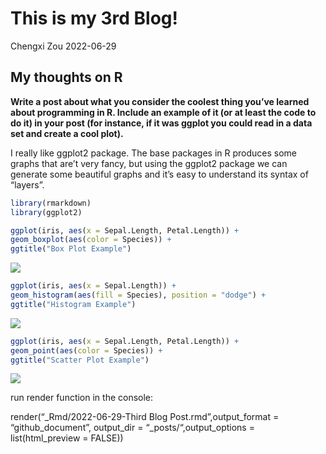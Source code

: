 This is my 3rd Blog!
================
Chengxi Zou
2022-06-29

## My thoughts on R

**Write a post about what you consider the coolest thing you’ve learned
about programming in R. Include an example of it (or at least the code
to do it) in your post (for instance, if it was ggplot you could read in
a data set and create a cool plot).**

I really like ggplot2 package. The base packages in R produces some
graphs that are’t very fancy, but using the ggplot2 package we can
generate some beautiful graphs and it’s easy to understand its syntax of
“layers”.

``` r
library(rmarkdown)
library(ggplot2)

ggplot(iris, aes(x = Sepal.Length, Petal.Length)) +
geom_boxplot(aes(color = Species)) +
ggtitle("Box Plot Example")
```

![](ChengxiZou.github.io/_posts/2022-06-29-Third-Blog-Post_files/figure-gfm/p1-1.png)<!-- -->

``` r
ggplot(iris, aes(x = Sepal.Length)) +
geom_histogram(aes(fill = Species), position = "dodge") +
ggtitle("Histogram Example")
```

![](ChengxiZou.github.io/_posts/2022-06-29-Third-Blog-Post_files/figure-gfm/p2-1.png)<!-- -->

``` r
ggplot(iris, aes(x = Sepal.Length, Petal.Length)) +
geom_point(aes(color = Species)) +
ggtitle("Scatter Plot Example")
```

![](ChengxiZou.github.io/_posts/2022-06-29-Third-Blog-Post_files/figure-gfm/p3-1.png)<!-- -->

run render function in the console:

render(“\_Rmd/2022-06-29-Third Blog Post.rmd”,output_format =
“github_document”, output_dir = “\_posts/“,output_options =
list(html_preview = FALSE))
